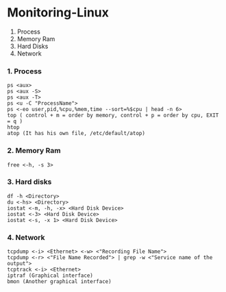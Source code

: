 # Monitoring-Linux

1. Process
2. Memory Ram
3. Hard Disks
4. Network

### 1. Process
```
ps <aux>
ps <aux -S>
ps <aux -T>
ps <u -C "ProcessName">
ps <-eo user,pid,%cpu,%mem,time --sort=%$cpu | head -n 6>
top ( control + m = order by memory, control + p = order by cpu, EXIT = q )
htop
atop (It has his own file, /etc/default/atop)
```

### 2. Memory Ram

```
free <-h, -s 3>
```

### 3. Hard disks
```
df -h <Directory>
du <-hs> <Directory>
iostat <-m, -h, -x> <Hard Disk Device>
iostat <-3> <Hard Disk Device>
iostat <-s, -x 1> <Hard Disk Device>
```
### 4. Network
```
tcpdump <-i> <Ethernet> <-w> <"Recording File Name">
tcpdump <-r> <"File Name Recorded"> | grep -w <"Service name of the output">
tcptrack <-i> <Ethernet>
iptraf (Graphical interface)
bmon (Another graphical interface)
